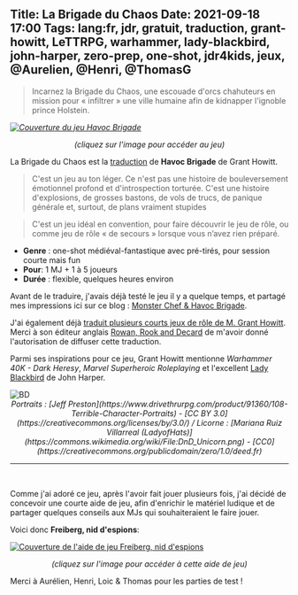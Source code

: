 Title: La Brigade du Chaos
Date: 2021-09-18 17:00
Tags: lang:fr, jdr, gratuit, traduction, grant-howitt, LeTTRPG, warhammer, lady-blackbird, john-harper, zero-prep, one-shot, jdr4kids, jeux, @Aurelien, @Henri, @ThomasG
---
> Incarnez la Brigade du Chaos, une escouade d'orcs chahuteurs en mission pour « infiltrer » une ville humaine afin de kidnapper l'ignoble prince Holstein.

<em>[![Couverture du jeu Havoc Brigade](images/2021/09/Havoc-Brigade-cover.jpg)](https://lucas-c.itch.io/la-brigade-du-chaos)
<center>(cliquez sur l'image pour accéder au jeu)</center></em>

La Brigade du Chaos est la [traduction](/lucas/blog/tag/traduction.html) de **Havoc Brigade** de Grant Howitt.

> C'est un jeu au ton léger. Ce n'est pas une histoire de bouleversement émotionnel profond et d'introspection
> torturée. C'est une histoire d'explosions, de grosses bastons, de vols de trucs, de panique générale et,
>surtout, de plans vraiment stupides

> C'est un jeu idéal en convention, pour faire découvrir le jeu de rôle, ou comme jeu de rôle « de secours »
> lorsque vous n’avez rien préparé.

* **Genre** : one-shot médiéval-fantastique avec pré-tirés, pour session courte mais fun
* **Pour**:  1 MJ + 1 à 5 joueurs
* **Durée** : flexible, quelques heures environ

Avant de le traduire, j'avais déjà testé le jeu il y a quelque temps,
et partagé mes impressions ici sur ce blog : [Monster Chef & Havoc Brigade](double-brigade.html).

J'ai également déjà [traduit plusieurs courts jeux de rôle de M. Grant Howitt](traduction-de-jdr-monopage-de-grant-howitt.html).
Merci à son éditeur anglais [Rowan, Rook and Decard](https://rowanrookanddecard.com) de m'avoir donné l'autorisation de diffuser cette traduction.

Parmi ses inspirations pour ce jeu, Grant Howitt mentionne _Warhammer 40K - Dark Heresy_,
_Marvel Superheroic Roleplaying_ et l'excellent [Lady Blackbird](lady-blackbird.html) de John Harper.

<img class="comic-strip" alt="BD" src="images/2021/09/havoc-brigade-comic-strip.png">

<center><em>
Portraits : [Jeff Preston](https://www.drivethrurpg.com/product/91360/108-Terrible-Character-Portraits) - [CC BY 3.0](https://creativecommons.org/licenses/by/3.0/)
/ Licorne : [Mariana Ruiz Villarreal (LadyofHats)](https://commons.wikimedia.org/wiki/File:DnD_Unicorn.png) - [CC0](https://creativecommons.org/publicdomain/zero/1.0/deed.fr)
</em></center>

---
<br>

Comme j'ai adoré ce jeu, après l'avoir fait jouer plusieurs fois,
j'ai décidé de concevoir une courte aide de jeu,
afin d'enrichir le matériel ludique et de partager quelques conseils aux MJs qui souhaiteraient le faire jouer.

Voici donc **Freiberg, nid d'espions**:

[![Couverture de l'aide de jeu Freiberg, nid d'espions](images/2021/09/medieval_city_concept_by_davidhueso.jpg)](https://lucas-c.itch.io/la-brigade-du-chaos-freiberg-nid-despions)
<em><center>(cliquez sur l'image pour accéder à cette aide de jeu)</center></em>

Merci à Aurélien, Henri, Loic & Thomas pour les parties de test !

<style>
article img { width: 30rem; }
img.comic-strip { max-height: none; max-width: 100%; }
</style>

<!-- Com'
* [x] blog post & page jeux-de-role
* [x] https://discord.com/invite/uFn5zJZrt2
* [x] https://www.deviantart.com/drmaxkurt/journal/Excellent-JdR-gratuit-la-Brigade-du-Chaos-892253402
* [x] https://www.cestpasdujdr.fr/lettrpg/
* [x] email aux playtesteurs
* [x] https://forums.ffjdr.org/t/la-brigade-du-chaos/634
* [x] https://www.casusno.fr/viewtopic.php?f=8&t=39634
* [x] https://forum.cwowd.com/t/gratuit-traduction-la-brigade-du-chaos/25072
* [x] https://opale-roliste.com/forum/ressources/vos-creations/gratuit-traduction-brigade-du-chaos
* [x] https://www.scenariotheque.org/Document/info_doc.php?id_doc=10418
      -> référence : https://lucas-c.itch.io/la-brigade-du-chaos-freiberg-nid-despions
* [x] Discord Auberge des rêveurs
* [x] https://www.trictrac.net/forum/sujet/traduction-gratuit-la-brigade-du-chaos
* [x] https://rpggeek.com/thread/2728434/article/38492614#38492614
* [x] https://forum.canardpc.com/threads/12905-JDR-Jeux-de-R%C3%B4le-Topic-G%C3%A9n%C3%A9ral?p=13548708&viewfull=1#post13548708
* [x] https://www.reddit.com/r/jdr/comments/pt2p93/gratuit_oneshot_traduction_la_brigade_du_chaos/
* [x] http://www.legrog.org/jeux-amateurs/la-brigade-du-chaos
* [wip] https://www.annuairejdr.fr
-->


